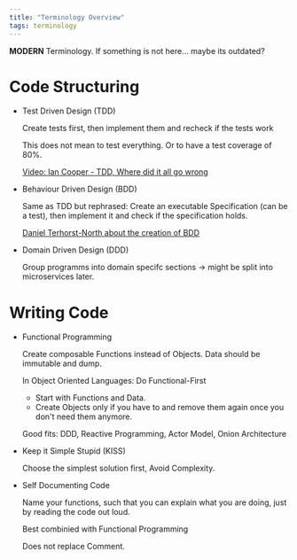 ```yaml
---
title: "Terminology Overview"
tags: terminology
---
```


**MODERN** Terminology. If something is not here... maybe its outdated?

# Code Structuring

* Test Driven Design (TDD)

  Create tests first, then implement them and recheck if the tests work
  
  This does not mean to test everything. Or to have a test coverage of 80%.
  
  [Video: Ian Cooper - TDD, Where did it all go wrong](https://www.youtube.com/watch?v=EZ05e7EMOLM)
  
* Behaviour Driven Design (BDD)

  Same as TDD but rephrased: Create an executable Specification (can be a test), then implement it and check if the specification holds.
  
  [Daniel Terhorst-North about the creation of BDD](https://open.spotify.com/episode/5Pkv1z1jwix8sVXPj1yqBD?si=FccsNh9KSnmhVtKTDKMdJw)
  
* Domain Driven Design (DDD)

  Group programms into domain specifc sections -> might be split into microservices later.
  
# Writing Code

* Functional Programming

  Create composable Functions instead of Objects. Data should be immutable and dump.
  
  In Object Oriented Languages: Do Functional-First
  * Start with Functions and Data.
  * Create Objects only if you have to and remove them again once you don't need them anymore. 
  
  Good fits: DDD, Reactive Programming, Actor Model, Onion Architecture
  
* Keep it Simple Stupid (KISS)
  
  Choose the simplest solution first, Avoid Complexity.

* Self Documenting Code
  
  Name your functions, such that you can explain what you are doing, just by reading the code out loud.
  
  Best combinied with Functional Programming
  
  Does not replace Comment.
  
  
